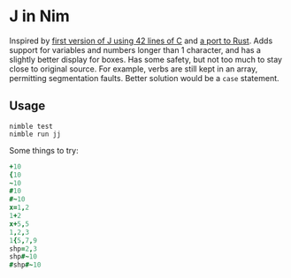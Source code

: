 # J in Nim

Inspired by [first version of J using 42 lines of C](https://code.jsoftware.com/wiki/Essays/Incunabulum) and [a port to Rust](https://github.com/zserge/odetoj). Adds support for variables and numbers longer than 1 character, and has a slightly better display for boxes. Has some safety, but not too much to stay close to original source. For example, verbs are still kept in an array, permitting segmentation faults. Better solution would be a `case` statement.

## Usage

```
nimble test
nimble run jj
```

Some things to try:

```j
+10
{10
~10
#10
#~10
x=1,2
1+2
x+5,5
1,2,3
1{5,7,9
shp=2,3
shp#~10
#shp#~10
```
